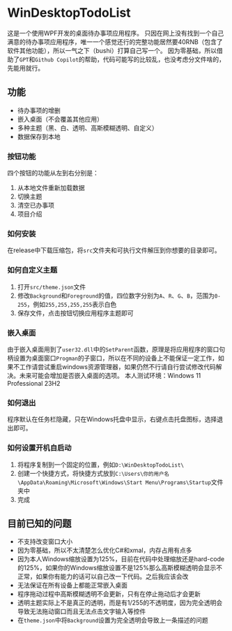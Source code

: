 # WinDesktopTodoList

这是一个使用WPF开发的桌面待办事项应用程序。
只因在网上没有找到一个自己满意的待办事项应用程序，唯一一个感觉还行的完整功能居然要40RNB（包含了软件其他功能），所以一气之下（bushi）打算自己写一个。
因为零基础，所以借助了`GPT`和`Github Copilot`的帮助，代码可能写的比较乱，也没考虑分文件啥的，先能用就行。

## 功能
- 待办事项的增删
- 嵌入桌面（不会覆盖其他应用）
- 多种主题（黑、白、透明、高斯模糊透明、自定义）
- 数据保存到本地

### 按钮功能
四个按钮的功能从左到右分别是：
1. 从本地文件重新加载数据
2. 切换主题
3. 清空已办事项
4. 项目介绍

### 如何安装
在release中下载压缩包，将`src`文件夹和可执行文件解压到你想要的目录即可。

### 如何自定义主题
1. 打开`src/theme.json`文件
2. 修改`Background`和`Foreground`的值，四位数字分别为`A`、`R`、`G`、`B`，范围为`0-255`，例如`255,255,255,255`表示白色
3. 保存文件，点击按钮切换应用程序主题即可

### 嵌入桌面
由于嵌入桌面用到了`user32.dll`中的`SetParent`函数，原理是将应用程序的窗口句柄设置为桌面窗口`Progman`的子窗口，所以在不同的设备上不能保证一定工作，如果不工作请尝试重启windows资源管理器，如果仍然不行请自行尝试修改代码解决。未来可能会增加是否嵌入桌面的选项。
本人测试环境：Windows 11 Professional 23H2

### 如何退出
程序默认在任务栏隐藏，只在Windows托盘中显示，右键点击托盘图标，选择退出即可。

### 如何设置开机自启动
1. 将程序复制到一个固定的位置，例如`D:\WinDesktopTodoList\`
2. 创建一个快捷方式，将快捷方式放到`C:\Users\你的用户名\AppData\Roaming\Microsoft\Windows\Start Menu\Programs\Startup`文件夹中
3. 完成

## 目前已知的问题
- 不支持改变窗口大小
- 因为零基础，所以不太清楚怎么优化C#和xmal，内存占用有点多
- 因为本人Windows缩放设置为125%，目前在代码中处理缩放还是hard-code的125%，如果你的Windows缩放设置不是125%那么高斯模糊透明会显示不正常，如果你有能力的话可以自己改一下代码。之后我应该会改
- 无法保证在所有设备上都能正常嵌入桌面
- 程序拖动过程中高斯模糊透明不会更新，只有在停止拖动后才会更新
- 透明主题实际上不是真正的透明，而是有1/255的不透明度，因为完全透明会导致无法拖动窗口而且无法点击文字输入等控件
- 在`theme.json`中将`Background`设置为完全透明会导致上一条描述的问题
